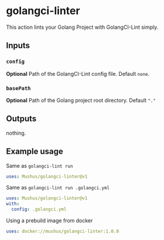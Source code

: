 # golangci-linter

This action lints your Golang Project with GolangCI-Lint simply.

## Inputs

### `config`

**Optional** Path of the GolangCI-Lint config file. Default `none`.

### `basePath`

**Optional** Path of the Golang project root directory. Default `"."`

## Outputs

nothing.

## Example usage

Same as `golangci-lint run`

```yaml
uses: Mushus/golangci-linter@v1
```

Same as `golangci-lint run .golangci.yml`

```yaml
uses: Mushus/golangci-linter@v1
with:
  config: .golangci.yml
```

Using a prebuild image from docker

```yaml
uses: docker://mushus/golangci-linter:1.0.0
```
